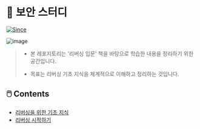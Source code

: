 # 🔐 보안 스터디

[![Since](https://img.shields.io/badge/since-2025.01.01-333333.svg?style=flat-square)](https://github.com/juju-study/secure-study)

![image](https://github.com/user-attachments/assets/a7cd5656-aa98-4ee1-ac80-21eaa3f503ae)


> - 본 레포지토리는 '리버싱 입문' 책을 바탕으로 학습한 내용을 정리하기 위한 공간입니다.
> 
> - 목표는 리버싱 기초 지식을 체계적으로 이해하고 정리하는 것입니다.

## 🖱️ Contents

* [리버싱을 위한 기초 지식](https://github.com/juju-study/secure-study/tree/main/basic_knowledge_for_reversing)
* [리버싱 시작하기](https://github.com/juju-study/secure-study/tree/main/getting_started_reversing)